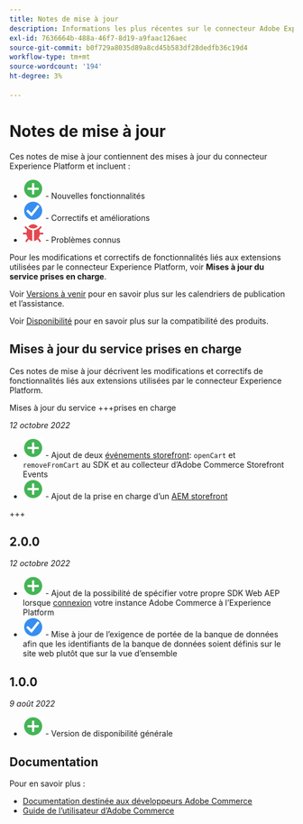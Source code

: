 ```yaml
---
title: Notes de mise à jour
description: Informations les plus récentes sur le connecteur Adobe Experience Platform depuis Adobe Commerce.
exl-id: 7636664b-488a-46f7-8d19-a9faac126aec
source-git-commit: b0f729a8035d89a8cd45b583df28dedfb36c19d4
workflow-type: tm+mt
source-wordcount: '194'
ht-degree: 3%

---
```


# Notes de mise à jour

Ces notes de mise à jour contiennent des mises à jour du connecteur Experience Platform et incluent :

* ![Nouveau](../assets/new.svg) - Nouvelles fonctionnalités
* ![Correction](../assets/fix.svg) - Correctifs et améliorations
* ![Bogue](../assets/bug.svg) - Problèmes connus

Pour les modifications et correctifs de fonctionnalités liés aux extensions utilisées par le connecteur Experience Platform, voir **Mises à jour du service prises en charge**.

Voir [Versions à venir](https://experienceleague.adobe.com/docs/commerce-operations/release/schedule.html) pour en savoir plus sur les calendriers de publication et l’assistance.

Voir [Disponibilité](https://experienceleague.adobe.com/docs/commerce-operations/release/availability.html) pour en savoir plus sur la compatibilité des produits.

## Mises à jour du service prises en charge

Ces notes de mise à jour décrivent les modifications et correctifs de fonctionnalités liés aux extensions utilisées par le connecteur Experience Platform.

Mises à jour du service +++prises en charge

_12 octobre 2022_

* ![Nouveau](../assets/new.svg) - Ajout de deux [événements storefront](events.md): `openCart` et `removeFromCart` au SDK et au collecteur d’Adobe Commerce Storefront Events
* ![Nouveau](../assets/new.svg) - Ajout de la prise en charge d’un [AEM storefront](overview.md#aem-support)

+++

## 2.0.0

_12 octobre 2022_

* ![Nouveau](../assets/new.svg) - Ajout de la possibilité de spécifier votre propre SDK Web AEP lorsque [connexion](connect-data.md) votre instance Adobe Commerce à l’Experience Platform
* ![Correction](../assets/fix.svg) - Mise à jour de l’exigence de portée de la banque de données afin que les identifiants de la banque de données soient définis sur le site web plutôt que sur la vue d’ensemble

## 1.0.0

_9 août 2022_

* ![Nouveau](../assets/new.svg) - Version de disponibilité générale

## Documentation

Pour en savoir plus :

* [Documentation destinée aux développeurs Adobe Commerce](https://devdocs.magento.com/)
* [Guide de l’utilisateur d’Adobe Commerce](https://docs.magento.com/user-guide/)
